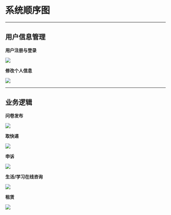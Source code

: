 # 系统顺序图

------

## 用户信息管理

**用户注册与登录**

![](https://img-blog.csdnimg.cn/20190427213122495.png?x-oss-process=image/watermark,type_ZmFuZ3poZW5naGVpdGk,shadow_10,text_aHR0cHM6Ly9ibG9nLmNzZG4ubmV0L3FxXzM2MTI0MTk0,size_16,color_FFFFFF,t_70)

**修改个人信息**

![](https://img-blog.csdnimg.cn/20190427213147171.png?x-oss-process=image/watermark,type_ZmFuZ3poZW5naGVpdGk,shadow_10,text_aHR0cHM6Ly9ibG9nLmNzZG4ubmV0L3FxXzM2MTI0MTk0,size_16,color_FFFFFF,t_70)

------

## 业务逻辑

**问卷发布**

![](https://img-blog.csdnimg.cn/20190427213213176.png?x-oss-process=image/watermark,type_ZmFuZ3poZW5naGVpdGk,shadow_10,text_aHR0cHM6Ly9ibG9nLmNzZG4ubmV0L3FxXzM2MTI0MTk0,size_16,color_FFFFFF,t_70)

**取快递**

![](https://img-blog.csdnimg.cn/20190427213348384.png?x-oss-process=image/watermark,type_ZmFuZ3poZW5naGVpdGk,shadow_10,text_aHR0cHM6Ly9ibG9nLmNzZG4ubmV0L3FxXzM2MTI0MTk0,size_16,color_FFFFFF,t_70)

**申诉**

![](https://img-blog.csdnimg.cn/20190427213305578.png?x-oss-process=image/watermark,type_ZmFuZ3poZW5naGVpdGk,shadow_10,text_aHR0cHM6Ly9ibG9nLmNzZG4ubmV0L3FxXzM2MTI0MTk0,size_16,color_FFFFFF,t_70)

**生活/学习在线咨询**

![](https://img-blog.csdnimg.cn/20190427213234802.png?x-oss-process=image/watermark,type_ZmFuZ3poZW5naGVpdGk,shadow_10,text_aHR0cHM6Ly9ibG9nLmNzZG4ubmV0L3FxXzM2MTI0MTk0,size_16,color_FFFFFF,t_70)

**租赁**

![](https://img-blog.csdnimg.cn/20190427213324452.png?x-oss-process=image/watermark,type_ZmFuZ3poZW5naGVpdGk,shadow_10,text_aHR0cHM6Ly9ibG9nLmNzZG4ubmV0L3FxXzM2MTI0MTk0,size_16,color_FFFFFF,t_70)